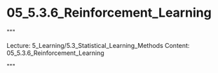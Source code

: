# 05_5.3.6_Reinforcement_Learning

"""

Lecture: 5_Learning/5.3_Statistical_Learning_Methods
Content: 05_5.3.6_Reinforcement_Learning

"""

